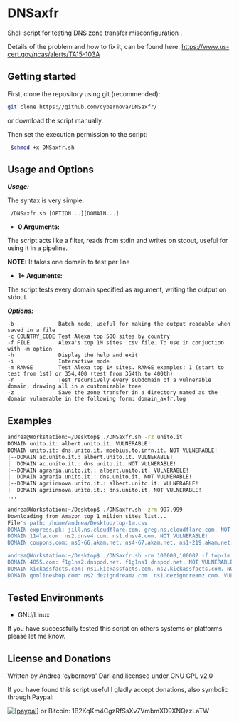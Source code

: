 DNSaxfr
====

Shell script for testing DNS zone transfer misconfiguration .

Details of the problem and how to fix it, can be found here: https://www.us-cert.gov/ncas/alerts/TA15-103A

## Getting started

First, clone the repository using git (recommended):

```bash
git clone https://github.com/cybernova/DNSaxfr/
```
or download the script manually.

Then set the execution permission to the script:

```bash
 $chmod +x DNSaxfr.sh
```

Usage and Options
-----------------

***Usage:***

The syntax is very simple:

```
./DNSaxfr.sh [OPTION...][DOMAIN...]

```

* **0 Arguments:**

The script acts like a filter, reads from stdin and writes on stdout, useful for using it in a pipeline.

**NOTE:** It takes one domain to test per line

* **1+ Arguments:**

The script tests every domain specified as argument, writing the output on stdout.

***Options:***

```
-b              Batch mode, useful for making the output readable when saved in a file
-c COUNTRY_CODE Test Alexa top 500 sites by country
-f FILE         Alexa's top 1M sites .csv file. To use in conjuction with -m option
-h              Display the help and exit
-i              Interactive mode
-m RANGE        Test Alexa top 1M sites. RANGE examples: 1 (start to test from 1st) or 354,400 (test from 354th to 400th)   
-r              Test recursively every subdomain of a vulnerable domain, drawing all in a customizable tree
-z              Save the zone transfer in a directory named as the domain vulnerable in the following form: domain_axfr.log

```

## Examples

```bash
andrea@Workstation:~/Desktop$ ./DNSaxfr.sh -rz unito.it
DOMAIN unito.it: albert.unito.it. VULNERABLE!
DOMAIN unito.it: dns.unito.it. moebius.to.infn.it. NOT VULNERABLE!
|--DOMAIN ac.unito.it.: albert.unito.it. VULNERABLE!
|  DOMAIN ac.unito.it.: dns.unito.it. NOT VULNERABLE!
|--DOMAIN agraria.unito.it.: albert.unito.it. VULNERABLE!
|  DOMAIN agraria.unito.it.: dns.unito.it. NOT VULNERABLE!
|--DOMAIN agriinnova.unito.it.: albert.unito.it. VULNERABLE!
|  DOMAIN agriinnova.unito.it.: dns.unito.it. NOT VULNERABLE!
...

andrea@Workstation:~/Desktop$ ./DNSaxfr.sh -zrm 997,999
Downloading from Amazon top 1 milion sites list...
File's path: /home/andrea/Desktop/top-1m.csv
DOMAIN express.pk: jill.ns.cloudflare.com. greg.ns.cloudflare.com. NOT VULNERABLE!
DOMAIN 114la.com: ns2.dnsv4.com. ns1.dnsv4.com. NOT VULNERABLE!
DOMAIN coupons.com: ns5-66.akam.net. ns4-67.akam.net. ns1-219.akam.net. ns7-64.akam.net. NOT VULNERABLE!

andrea@Workstation:~/Desktop$ ./DNSaxfr.sh -rm 100000,100002 -f top-1m.csv 
DOMAIN 4055.com: f1g1ns2.dnspod.net. f1g1ns1.dnspod.net. NOT VULNERABLE!
DOMAIN kickassfacts.com: ns1.kickassfacts.com. ns2.kickassfacts.com. NOT VULNERABLE!
DOMAIN qonlineshop.com: ns2.dezigndreamz.com. ns1.dezigndreamz.com. VULNERABLE!

```

## Tested Environments

* GNU/Linux

If you have successfully tested this script on others systems or platforms please let me know.

License and Donations
-------

Written by Andrea 'cybernova' Dari and licensed under GNU GPL v2.0

If you have found this script useful I gladly accept donations, also symbolic through Paypal:

<a href="https://www.paypal.com/cgi-bin/webscr?cmd=_donations&business=andreadari91%40gmail%2ecom&lc=IT&item_name=Andrea%20Dari%20IT%20independent%20researcher&currency_code=EUR&bn=PP%2dDonationsBF%3abtn_donateCC_LG%2egif%3aNonHostedGuest"><img src="https://www.paypalobjects.com/en_US/i/btn/btn_donate_LG.gif" alt="[paypal]" /></a> or Bitcoin: 1B2KqKm4CgzRfSsXv7VmbmXD9XNQzzLaTW

